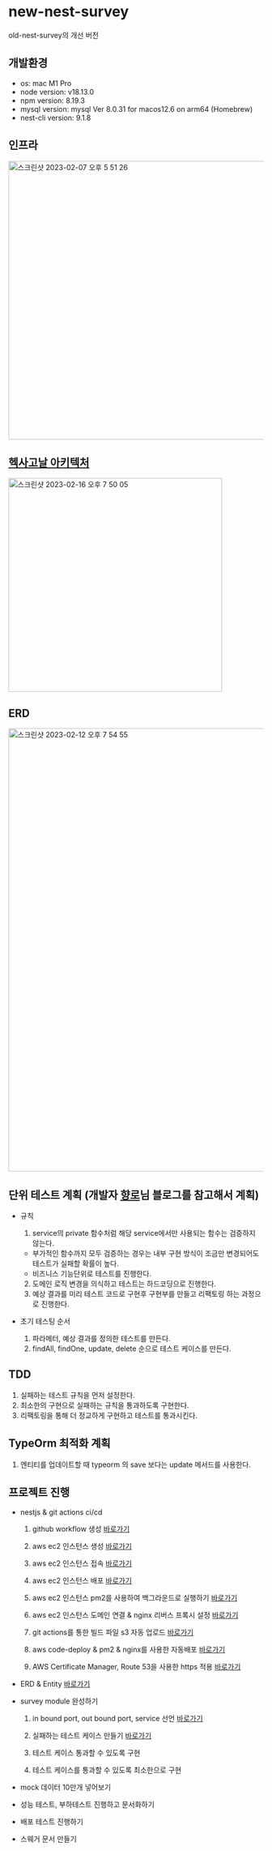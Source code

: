 # new-nest-survey

old-nest-survey의 개선 버전

## 개발환경

- os: mac M1 Pro
- node version: v18.13.0
- npm version: 8.19.3
- mysql version: mysql Ver 8.0.31 for macos12.6 on arm64 (Homebrew)
- nest-cli version: 9.1.8

## 인프라

<img width="550" alt="스크린샷 2023-02-07 오후 5 51 26" src="https://user-images.githubusercontent.com/106916440/217197790-8e129e87-d388-48c8-b49a-6bf5adfe4dc4.png">

## [헥사고날 아키텍처](https://hssm93.tistory.com/entry/Hexagonal-Architecture-%ED%97%A5%EC%82%AC%EA%B3%A0%EB%82%A0-%EC%95%84%ED%82%A4%ED%85%8D%EC%B2%98-%EC%9D%B4%ED%95%B4%ED%95%98%EA%B8%B0)

<img width="422" alt="스크린샷 2023-02-16 오후 7 50 05" src="https://user-images.githubusercontent.com/106916440/219344806-3bc29558-15f2-456e-a0e1-14e9de03a8e9.png">
  
  
## ERD

<img width="875" alt="스크린샷 2023-02-12 오후 7 54 55" src="https://user-images.githubusercontent.com/106916440/218306824-7198eb98-9a6c-4eda-9180-829d96616520.png">

## 단위 테스트 계획 (개발자 [향로](https://jojoldu.tistory.com/category/%ED%85%8C%EC%8A%A4%ED%8A%B8%EC%BD%94%EB%93%9C)님 블로그를 참고해서 계획)

- 규칙

  1. service의 private 함수처럼 해당 service에서만 사용되는 함수는 검증하지 않는다.

  - 부가적인 함수까지 모두 검증하는 경우는 내부 구현 방식이 조금만 변경되어도 테스트가 실패할 확률이 높다.
  - 비즈니스 기능단위로 테스트를 진행한다.

  2. 도메인 로직 변경을 의식하고 테스트는 하드코딩으로 진행한다.
  3. 예상 결과를 미리 테스트 코드로 구현후 구현부를 만들고 리팩토링 하는 과정으로 진행한다.

- 초기 테스팅 순서
  1. 파라메터, 예상 결과를 정의한 테스트를 만든다.
  2. findAll, findOne, update, delete 순으로 테스트 케이스를 만든다.

## TDD

1. 실패하는 테스트 규칙을 먼저 설정한다.
2. 최소한의 구현으로 실패하는 규칙을 통과하도록 구현한다.
3. 리팩토링을 통해 더 정교하게 구현하고 테스트를 통과시킨다.

## TypeOrm 최적화 계획

1. 엔티티를 업데이트할 때 typeorm 의 save 보다는 update 메서드를 사용한다.

## 프로젝트 진행

- nestjs & git actions ci/cd

  1. github workflow 생성 [바로가기](https://hssm93.tistory.com/entry/NestJs-%EC%84%A4%EB%AC%B8%EC%A1%B0%EC%82%AC-%EB%AF%B8%EB%8B%88-%ED%94%84%EB%A1%9C%EC%A0%9D%ED%8A%B8-1)

  2. aws ec2 인스턴스 생성 [바로가기](https://hssm93.tistory.com/entry/NestJs-%EC%84%A4%EB%AC%B8%EC%A1%B0%EC%82%AC-%EB%AF%B8%EB%8B%88-%ED%94%84%EB%A1%9C%EC%A0%9D%ED%8A%B8-2-AWS-EC2-%EC%83%9D%EC%84%B1)
  3. aws ec2 인스턴스 접속 [바로가기](https://hssm93.tistory.com/entry/NestJs-%EC%84%A4%EB%AC%B8%EC%A1%B0%EC%82%AC-%EB%AF%B8%EB%8B%88-%ED%94%84%EB%A1%9C%EC%A0%9D%ED%8A%B8-2-AWS-EC2-%EC%A0%91%EC%86%8D-%EB%B0%8F-%EB%B0%B0%ED%8F%AC)
  4. aws ec2 인스턴스 배포 [바로가기](https://hssm93.tistory.com/entry/NestJs-%EC%84%A4%EB%AC%B8%EC%A1%B0%EC%82%AC-%EB%AF%B8%EB%8B%88-%ED%94%84%EB%A1%9C%EC%A0%9D%ED%8A%B8-3-AWS-EC2-%EB%B0%B0%ED%8F%AC)
  5. aws ec2 인스턴스 pm2를 사용하여 백그라운드로 실행하기 [바로가기](https://hssm93.tistory.com/entry/NestJs-%EC%84%A4%EB%AC%B8%EC%A1%B0%EC%82%AC-%EB%AF%B8%EB%8B%88-%ED%94%84%EB%A1%9C%EC%A0%9D%ED%8A%B8-6-AWS-EC2-%EB%B0%B0%ED%8F%AC)
  6. aws ec2 인스턴스 도메인 연결 & nginx 리버스 프록시 설정 [바로가기](https://hssm93.tistory.com/entry/NestJs-%EC%84%A4%EB%AC%B8%EC%A1%B0%EC%82%AC-%EB%AF%B8%EB%8B%88-%ED%94%84%EB%A1%9C%EC%A0%9D%ED%8A%B8-4-AWS-EC2-%EB%B0%B0%ED%8F%AC-%EB%8F%84%EB%A9%94%EC%9D%B8)

  7. git actions를 통한 빌드 파일 s3 자동 업로드 [바로가기](https://hssm93.tistory.com/entry/NestJs-%EC%84%A4%EB%AC%B8%EC%A1%B0%EC%82%AC-%EB%AF%B8%EB%8B%88-%ED%94%84%EB%A1%9C%EC%A0%9D%ED%8A%B8-4-AWS-EC2-%EB%B0%B0%ED%8F%AC-%EC%9E%90%EB%8F%99%EB%B0%B0%ED%8F%AC)

  8. aws code-deploy & pm2 & nginx를 사용한 자동배포 [바로가기](https://hssm93.tistory.com/entry/NestJs-%EC%84%A4%EB%AC%B8%EC%A1%B0%EC%82%AC-%EB%AF%B8%EB%8B%88-%ED%94%84%EB%A1%9C%EC%A0%9D%ED%8A%B8-4-AWS-EC2-%EB%B0%B0%ED%8F%AC-%EC%9E%90%EB%8F%99%EB%B0%B0%ED%8F%AC-2)

  9. AWS Certificate Manager, Route 53을 사용한 https 적용 [바로가기](https://hssm93.tistory.com/entry/10-NestJs-%EC%84%A4%EB%AC%B8%EC%A1%B0%EC%82%AC-%EB%AF%B8%EB%8B%88-%ED%94%84%EB%A1%9C%EC%A0%9D%ED%8A%B8-AWS-EC2-%EB%B0%B0%ED%8F%AC-https)

- ERD & Entity [바로가기](https://hssm93.tistory.com/entry/11-NestJs-%EC%84%A4%EB%AC%B8%EC%A1%B0%EC%82%AC-%EB%AF%B8%EB%8B%88-%ED%94%84%EB%A1%9C%EC%A0%9D%ED%8A%B8-%EC%97%94%ED%8B%B0%ED%8B%B0-%EB%A7%8C%EB%93%A4%EA%B8%B0)

- survey module 완성하기

  1. in bound port, out bound port, service 선언 [바로가기](https://hssm93.tistory.com/entry/11-NestJs-%EC%84%A4%EB%AC%B8%EC%A1%B0%EC%82%AC-%EB%AF%B8%EB%8B%88-%ED%94%84%EB%A1%9C%EC%A0%9D%ED%8A%B8-TDD-%EC%B2%AB%EA%B2%BD%ED%97%98)

  2. 실패하는 테스트 케이스 만들기 [바로가기](https://hssm93.tistory.com/entry/12-NestJs-%EC%84%A4%EB%AC%B8%EC%A1%B0%EC%82%AC-%EB%AF%B8%EB%8B%88-%ED%94%84%EB%A1%9C%EC%A0%9D%ED%8A%B8-%ED%85%8C%EC%8A%A4%ED%8A%B8-%EC%8B%A4%ED%8C%A8%ED%95%98%EB%8A%94-%ED%85%8C%EC%8A%A4%ED%8A%B8-%EC%BC%80%EC%9D%B4%EC%8A%A4)

  3. 테스트 케이스 통과할 수 있도록 구현

  4. 테스트 케이스를 통과할 수 있도록 최소한으로 구현

- mock 데이터 10만개 넣어보기

- 성능 테스트, 부하테스트 진행하고 문서화하기

- 배포 테스트 진행하기
- 스웨거 문서 만들기
